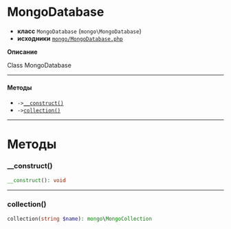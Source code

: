 # MongoDatabase

- **класс** `MongoDatabase` (`mongo\MongoDatabase`)
- **исходники** [`mongo/MongoDatabase.php`](./src/main/resources/JPHP-INF/sdk/mongo/MongoDatabase.php)

**Описание**

Class MongoDatabase

---

#### Методы

- `->`[`__construct()`](#method-__construct)
- `->`[`collection()`](#method-collection)

---
# Методы

<a name="method-__construct"></a>

### __construct()
```php
__construct(): void
```

---

<a name="method-collection"></a>

### collection()
```php
collection(string $name): mongo\MongoCollection
```